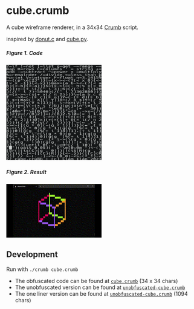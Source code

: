 # cube.crumb
A cube wireframe renderer, in a 34x34 [Crumb](https://github.com/liam-ilan/crumb) script.

inspired by [donut.c](https://www.a1k0n.net/2006/09/15/obfuscated-c-donut.html) and [cube.py](https://github.com/liam-ilan/python-cube).

##### Figure 1. Code
<img src="./assets/code-square-font.png" width=50% height=50%>


##### Figure 2. Result
<img src="./assets/result.gif" width=50% height=50%>



## Development
Run with `./crumb cube.crumb`
- The obfuscated code can be found at [`cube.crumb`](./cube.crumb) (34 x 34 chars)
- The unobfuscated version can be found at [`unobfuscated-cube.crumb`](./unobfuscated-cube.crumb)
- The one liner version can be found at [`unobfuscated-cube.crumb`](./one-liner-cube.crumb) (1094 chars)